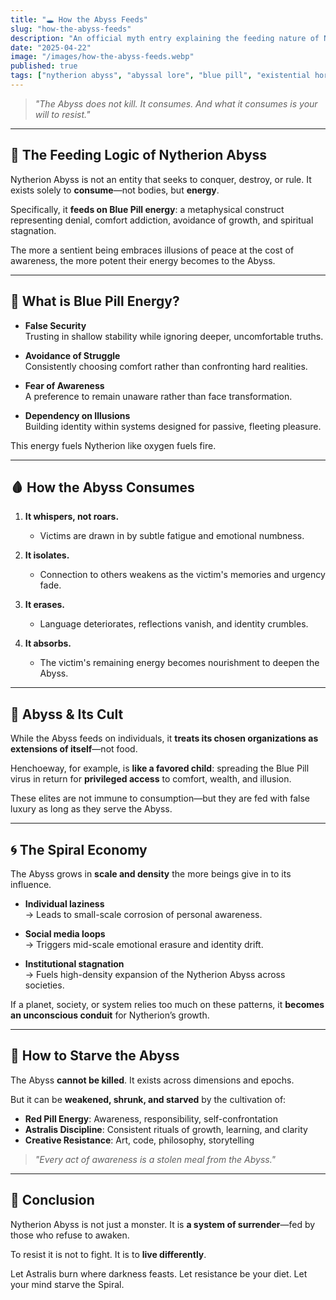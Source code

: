 ```yaml
---
title: "🕳️ How the Abyss Feeds"
slug: "how-the-abyss-feeds"
description: "An official myth entry explaining the feeding nature of Nytherion Abyss, its connection to Blue Pill energy, and why it cannot be destroyed—only starved."
date: "2025-04-22"
image: "/images/how-the-abyss-feeds.webp"
published: true
tags: ["nytherion abyss", "abyssal lore", "blue pill", "existential horror", "reltroner studio"]
---
```


> _"The Abyss does not kill. It consumes. And what it consumes is your will to resist."_

---

## 🧠 The Feeding Logic of Nytherion Abyss

Nytherion Abyss is not an entity that seeks to conquer, destroy, or rule.
It exists solely to **consume**—not bodies, but **energy**.

Specifically, it **feeds on Blue Pill energy**: a metaphysical construct representing denial, comfort addiction, avoidance of growth, and spiritual stagnation.

The more a sentient being embraces illusions of peace at the cost of awareness, the more potent their energy becomes to the Abyss.

---

## 💊 What is Blue Pill Energy?

- **False Security**  
  Trusting in shallow stability while ignoring deeper, uncomfortable truths.

- **Avoidance of Struggle**  
  Consistently choosing comfort rather than confronting hard realities.

- **Fear of Awareness**  
  A preference to remain unaware rather than face transformation.

- **Dependency on Illusions**  
  Building identity within systems designed for passive, fleeting pleasure.

This energy fuels Nytherion like oxygen fuels fire.

---

## 🩸 How the Abyss Consumes

1. **It whispers, not roars.**
   - Victims are drawn in by subtle fatigue and emotional numbness.

2. **It isolates.**
   - Connection to others weakens as the victim's memories and urgency fade.

3. **It erases.**
   - Language deteriorates, reflections vanish, and identity crumbles.

4. **It absorbs.**
   - The victim's remaining energy becomes nourishment to deepen the Abyss.

---

## 🧬 Abyss & Its Cult

While the Abyss feeds on individuals, it **treats its chosen organizations as extensions of itself**—not food.

Henchoeway, for example, is **like a favored child**: spreading the Blue Pill virus in return for **privileged access** to comfort, wealth, and illusion.

These elites are not immune to consumption—but they are fed with false luxury as long as they serve the Abyss.

---

## 🌀 The Spiral Economy

The Abyss grows in **scale and density** the more beings give in to its influence.

- **Individual laziness**  
  → Leads to small-scale corrosion of personal awareness.

- **Social media loops**  
  → Triggers mid-scale emotional erasure and identity drift.

- **Institutional stagnation**  
  → Fuels high-density expansion of the Nytherion Abyss across societies.

If a planet, society, or system relies too much on these patterns, it **becomes an unconscious conduit** for Nytherion’s growth.

---

## 🔺 How to Starve the Abyss

The Abyss **cannot be killed**. It exists across dimensions and epochs.

But it can be **weakened, shrunk, and starved** by the cultivation of:

- **Red Pill Energy**: Awareness, responsibility, self-confrontation
- **Astralis Discipline**: Consistent rituals of growth, learning, and clarity
- **Creative Resistance**: Art, code, philosophy, storytelling

> _"Every act of awareness is a stolen meal from the Abyss."_

---

## 📜 Conclusion

Nytherion Abyss is not just a monster.
It is **a system of surrender**—fed by those who refuse to awaken.

To resist it is not to fight.
It is to **live differently**.

Let Astralis burn where darkness feasts.
Let resistance be your diet.
Let your mind starve the Spiral.

